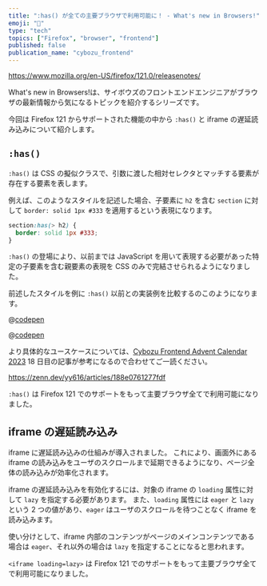```yaml
---
title: ":has() が全ての主要ブラウザで利用可能に！ - What's new in Browsers!"
emoji: "🎅"
type: "tech"
topics: ["Firefox", "browser", "frontend"]
published: false
publication_name: "cybozu_frontend"
---
```


https://www.mozilla.org/en-US/firefox/121.0/releasenotes/

What's new in Browsers!は、サイボウズのフロントエンドエンジニアがブラウザの最新情報から気になるトピックを紹介するシリーズです。

今回は Firefox 121 からサポートされた機能の中から `:has()` と iframe の遅延読み込みについて紹介します。

## `:has()`

`:has()` は CSS の擬似クラスで、引数に渡した相対セレクタとマッチする要素が存在する要素を表します。

例えば、このようなスタイルを記述した場合、子要素に `h2` を含む `section` に対して `border: solid 1px #333` を適用するという表現になります。

```css
section:has(> h2) {
  border: solid 1px #333;
}
```

`:has()` の登場により、以前までは JavaScript を用いて表現する必要があった特定の子要素を含む親要素の表現を CSS のみで完結させられるようになりました。

前述したスタイルを例に `:has()` 以前との実装例を比較するのこのようになります。

@[codepen](https://codepen.io/b4h0-c4t/pen/dyrbVBX)

@[codepen](https://codepen.io/b4h0-c4t/pen/MWxgOKd)

より具体的なユースケースについては、[Cybozu Frontend Advent Calendar 2023](https://adventar.org/calendars/9255) 18 日目の記事が参考になるので合わせてご一読ください。

https://zenn.dev/yy616/articles/188e0761277fdf

`:has()` は Firefox 121 でのサポートをもって主要ブラウザ全てで利用可能になりました。

## iframe の遅延読み込み

iframe に遅延読み込みの仕組みが導入されました。
これにより、画面外にある iframe の読み込みをユーザのスクロールまで延期できるようになり、ページ全体の読み込みが効率化されます。

iframe の遅延読み込みを有効化するには、対象の iframe の `loading` 属性に対して `lazy` を指定する必要があります。
また、`loading` 属性には `eager` と `lazy` という 2 つの値があり、`eager` はユーザのスクロールを待つことなく iframe を読み込みます。

使い分けとして、iframe 内部のコンテンツがページのメインコンテンツである場合は `eager`、それ以外の場合は `lazy` を指定することになると思われます。

`<iframe loading=lazy>` は Firefox 121 でのサポートをもって主要ブラウザ全てで利用可能になりました。
